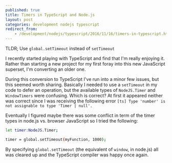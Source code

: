 ```yaml
---
published: true
title: Timers in TypeScript and Node.js
layout: post
categories: development nodejs typescript
redirect_from:
    - /development/nodejs/typescript/2016/11/16/timers-in-typescript.html
---
```


TLDR; Use `global.setTimeout` instead of `setTimeout`

I recently started playing with TypeScript and find that I'm really enjoying it.
Rather than starting a new project for my first foray into this new JavaScript
superset, I'm converting an older one.

During this conversion to TypeScript I've run into a minor few issues, but this
seemed worth sharing. Basically I needed to use a `setTimeout` in my code to
defer an operation, but the available types of `NodeJS.Timer` and `WindowTimers`
were confusing. Which is correct? At first it appeared neither was correct since
I was receiving the following error `[ts] Type 'number' is not assignable to
type 'Timer | null'.`

Eventually I figured maybe there was some conflict in term of the timer types in
node.js vs. browser JavaScript so I tried the following:


```bash
let timer:NodeJS.Timer;

timer = global.setTimeout(myFunction, 1000);
```

By specifying `global.setTimeout` (the equivalent of `window`, in node.js) all
was cleared up and the TypeScript compiler was happy once again.
